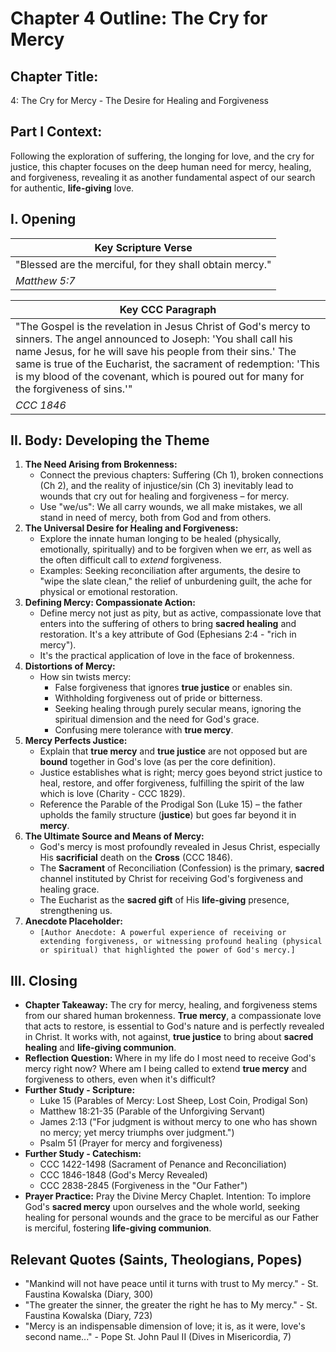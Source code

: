 # Chapter 4 Outline: The Cry for Mercy

## Chapter Title:

4: The Cry for Mercy - The Desire for Healing and Forgiveness

## Part I Context:

Following the exploration of suffering, the longing for love, and the cry for justice, this chapter focuses on the deep human need for mercy, healing, and forgiveness, revealing it as another fundamental aspect of our search for authentic, **life-giving** love.

## I. Opening

| Key Scripture Verse |
| --- |
| "Blessed are the merciful, for they shall obtain mercy." |
| _Matthew 5:7_ |

| Key CCC Paragraph |
| --- |
| "The Gospel is the revelation in Jesus Christ of God's mercy to sinners. The angel announced to Joseph: 'You shall call his name Jesus, for he will save his people from their sins.' The same is true of the Eucharist, the sacrament of redemption: 'This is my blood of the covenant, which is poured out for many for the forgiveness of sins.'" |
| _CCC 1846_ |

## II. Body: Developing the Theme

1.  **The Need Arising from Brokenness:**
    *   Connect the previous chapters: Suffering (Ch 1), broken connections (Ch 2), and the reality of injustice/sin (Ch 3) inevitably lead to wounds that cry out for healing and forgiveness – for mercy.
    *   Use "we/us": We all carry wounds, we all make mistakes, we all stand in need of mercy, both from God and from others.
2.  **The Universal Desire for Healing and Forgiveness:**
    *   Explore the innate human longing to be healed (physically, emotionally, spiritually) and to be forgiven when we err, as well as the often difficult call to _extend_ forgiveness.
    *   Examples: Seeking reconciliation after arguments, the desire to "wipe the slate clean," the relief of unburdening guilt, the ache for physical or emotional restoration.
3.  **Defining Mercy: Compassionate Action:**
    *   Define mercy not just as pity, but as active, compassionate love that enters into the suffering of others to bring **sacred healing** and restoration. It's a key attribute of God (Ephesians 2:4 - "rich in mercy").
    *   It's the practical application of love in the face of brokenness.
4.  **Distortions of Mercy:**
    *   How sin twists mercy:
        *   False forgiveness that ignores **true justice** or enables sin.
        *   Withholding forgiveness out of pride or bitterness.
        *   Seeking healing through purely secular means, ignoring the spiritual dimension and the need for God's grace.
        *   Confusing mere tolerance with **true mercy**.
5.  **Mercy Perfects Justice:**
    *   Explain that **true mercy** and **true justice** are not opposed but are **bound** together in God's love (as per the core definition).
    *   Justice establishes what is right; mercy goes beyond strict justice to heal, restore, and offer forgiveness, fulfilling the spirit of the law which is love (Charity - CCC 1829).
    *   Reference the Parable of the Prodigal Son (Luke 15) – the father upholds the family structure (**justice**) but goes far beyond it in **mercy**.
6.  **The Ultimate Source and Means of Mercy:**
    *   God's mercy is most profoundly revealed in Jesus Christ, especially His **sacrificial** death on the **Cross** (CCC 1846).
    *   The **Sacrament** of Reconciliation (Confession) is the primary, **sacred** channel instituted by Christ for receiving God's forgiveness and healing grace.
    *   The Eucharist as the **sacred gift** of His **life-giving** presence, strengthening us.
7.  **Anecdote Placeholder:**
    *   `[Author Anecdote: A powerful experience of receiving or extending forgiveness, or witnessing profound healing (physical or spiritual) that highlighted the power of God's mercy.]`

## III. Closing

*   **Chapter Takeaway:** The cry for mercy, healing, and forgiveness stems from our shared human brokenness. **True mercy**, a compassionate love that acts to restore, is essential to God's nature and is perfectly revealed in Christ. It works with, not against, **true justice** to bring about **sacred healing** and **life-giving communion**.
*   **Reflection Question:** Where in my life do I most need to receive God's mercy right now? Where am I being called to extend **true mercy** and forgiveness to others, even when it's difficult?
*   **Further Study - Scripture:**
    *   Luke 15 (Parables of Mercy: Lost Sheep, Lost Coin, Prodigal Son)
    *   Matthew 18:21-35 (Parable of the Unforgiving Servant)
    *   James 2:13 ("For judgment is without mercy to one who has shown no mercy; yet mercy triumphs over judgment.")
    *   Psalm 51 (Prayer for mercy and forgiveness)
*   **Further Study - Catechism:**
    *   CCC 1422-1498 (Sacrament of Penance and Reconciliation)
    *   CCC 1846-1848 (God's Mercy Revealed)
    *   CCC 2838-2845 (Forgiveness in the "Our Father")
*   **Prayer Practice:** Pray the Divine Mercy Chaplet. Intention: To implore God's **sacred mercy** upon ourselves and the whole world, seeking healing for personal wounds and the grace to be merciful as our Father is merciful, fostering **life-giving communion**.

## Relevant Quotes (Saints, Theologians, Popes)

*   "Mankind will not have peace until it turns with trust to My mercy." - St. Faustina Kowalska (Diary, 300)
*   "The greater the sinner, the greater the right he has to My mercy." - St. Faustina Kowalska (Diary, 723)
*   "Mercy is an indispensable dimension of love; it is, as it were, love's second name..." - Pope St. John Paul II (Dives in Misericordia, 7)
